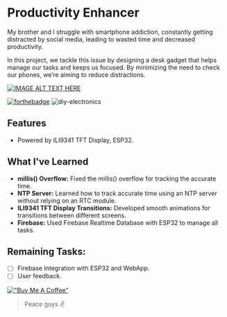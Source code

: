 # Productivity Enhancer
My brother and I struggle with smartphone addiction, constantly getting distracted by social media, leading to wasted time and decreased productivity. 

In this project, we tackle this issue by designing a desk gadget that helps manage our tasks and keeps us focused. By minimizing the need to check our phones, we’re aiming to reduce distractions.

[![IMAGE ALT TEXT HERE](https://img.youtube.com/vi/uctJM8QU84w/0.jpg)](https://www.youtube.com/watch?v=uctJM8QU84w)

[![forthebadge](https://forthebadge.com/images/badges/built-with-love.svg)](https://forthebadge.com)
![diy-electronics](https://github.com/user-attachments/assets/eb3654f7-2827-4576-af1b-261f304a3b02)
## Features
- Powered by ILI9341 TFT Display, ESP32.

## What I've Learned
- **millis() Overflow:** Fixed the millis() overflow for tracking the accurate time.
- **NTP Server:** Learned how to track accurate time using an NTP server without relying on an RTC module.
- **ILI9341 TFT Display Transitions:** Developed smooth animations for transitions between different screens.
- **Firebase:** Used Firebase Realtime Database with ESP32 to manage all tasks.

## Remaining Tasks:
- [ ] Firebase Integration with ESP32 and WebApp.
- [ ] User feedback.

<be>

[!["Buy Me A Coffee"](https://www.buymeacoffee.com/assets/img/custom_images/orange_img.png)](https://www.buymeacoffee.com/lakshyagupta7089)

> Peace guys ✌️
